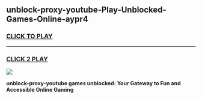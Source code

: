 
## unblock-proxy-youtube-Play-Unblocked-Games-Online-aypr4
<h3>
<a href="https://premium76.site?title=unblock-proxy-youtube&ref=25A">CLICK TO PLAY</a></h3>
<hr>

<h3>
<a href="https://premium76.site?title=unblock-proxy-youtube&ref=25A">CLICK 2 PLAY</a>
  
</h3>

<a href="https://premium76.site?title=unblock-proxy-youtube&ref=25A"><img src="https://clearcache.store/games.png"></a>


**unblock-proxy-youtube games unblocked: Your Gateway to Fun and Accessible Online Gaming**
